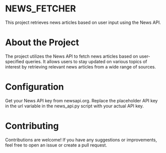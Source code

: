 # NEWS_FETCHER
This project retrieves news articles based on user input using the News API.

# About the Project
The project utilizes the News API to fetch news articles based on user-specified queries. It allows users to stay updated on various topics of interest by retrieving relevant news articles from a wide range of sources.

# Configuration
Get your News API key from newsapi.org.
Replace the placeholder API key in the url variable in the news_api.py script with your actual API key.
# Contributing
Contributions are welcome! If you have any suggestions or improvements, feel free to open an issue or create a pull request.
